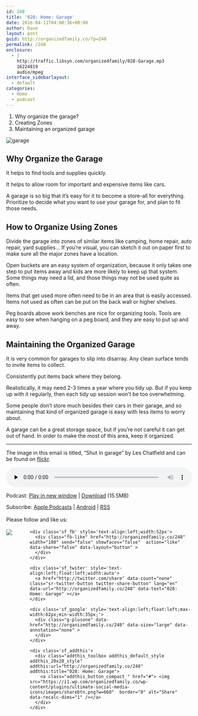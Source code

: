 ```yaml
---
id: 248
title: '028: Home: Garage'
date: 2016-04-11T04:00:36+00:00
author: Dave
layout: post
guid: http://organizedfamily.co/?p=248
permalink: /248
enclosure:
  - |
    http://traffic.libsyn.com/organizedfamily/028-Garage.mp3
    16224819
    audio/mpeg
interface_sidebarlayout:
  - default
categories:
  - Home
  - podcast
---
```

  1. Why organize the garage?
  2. Creating Zones
  3. Maintaining an organized garage

<img src="https://i2.wp.com/organizedfamily.co/wp-content/uploads/2016/04/18726121_cf05f4d1fa_z.jpg?w=660" alt="garage" data-recalc-dims="1" /> 

## Why Organize the Garage

It helps to find tools and supplies quickly.

It helps to allow room for important and expensive items like cars.

A garage is so big that it&#8217;s easy for it to become a store-all for everything. Prioritize to decide what you want to use your garage for, and plan to fit those needs.

## How to Organize Using Zones

Divide the garage into zones of similar items like camping, home repair, auto repair, yard supplies&#8230; If you&#8217;re visual, you can sketch it out on paper first to make sure all the major zones have a location.

Open buckets are an easy system of organization, because it only takes one step to put items away and kids are more likely to keep up that system. Some things may need a lid, and those things may not be used quite as often.

Items that get used more often need to be in an area that is easily accessed. Items not used as often can be put on the back wall or higher shelves.

Peg boards above work benches are nice for organizing tools. Tools are easy to see when hanging on a peg board, and they are easy to put up and away.

## Maintaining the Organized Garage

It is very common for garages to slip into disarray. Any clean surface tends to invite items to collect.

Consistently put items back where they belong.

Realistically, it may need 2-3 times a year where you tidy up. But if you keep up with it regularly, then each tidy up session won&#8217;t be too overwhelming.

Some people don&#8217;t store much besides their cars in their garage, and so maintaining that kind of organized garage is easy with less items to worry about.

A garage can be a great storage space, but if you&#8217;re not careful it can get out of hand. In order to make the most of this area, keep it organized.

* * *

The image in this email is titled, &#8220;Shut in garage&#8221; by Les Chatfield and can be found on [flickr](https://www.flickr.com/photos/elsie/18726121).

<div class="powerpress_player" id="powerpress_player_5350">
  <audio class="wp-audio-shortcode" id="audio-248-30" preload="none" style="width: 100%;" controls="controls"><source type="audio/mpeg" src="http://traffic.libsyn.com/organizedfamily/028-Garage.mp3?_=30" /><a href="http://traffic.libsyn.com/organizedfamily/028-Garage.mp3">http://traffic.libsyn.com/organizedfamily/028-Garage.mp3</a></audio>
</div>

<p class="powerpress_links powerpress_links_mp3">
  Podcast: <a href="http://traffic.libsyn.com/organizedfamily/028-Garage.mp3" class="powerpress_link_pinw" target="_blank" title="Play in new window" onclick="return powerpress_pinw('http://organizedfamily.co/?powerpress_pinw=248-podcast');" rel="nofollow">Play in new window</a> | <a href="http://traffic.libsyn.com/organizedfamily/028-Garage.mp3" class="powerpress_link_d" title="Download" rel="nofollow" download="028-Garage.mp3">Download</a> (15.5MB)
</p>

<p class="powerpress_links powerpress_subscribe_links">
  Subscribe: <a href="https://itunes.apple.com/us/podcast/organized-family/id1047979605?mt=2&ls=1#episodeGuid=http%3A%2F%2Forganizedfamily.co%2F%3Fp%3D248" class="powerpress_link_subscribe powerpress_link_subscribe_itunes" title="Subscribe on Apple Podcasts" rel="nofollow">Apple Podcasts</a> | <a href="http://subscribeonandroid.com/organizedfamily.co/feed/podcast" class="powerpress_link_subscribe powerpress_link_subscribe_android" title="Subscribe on Android" rel="nofollow">Android</a> | <a href="http://organizedfamily.co/feed/podcast" class="powerpress_link_subscribe powerpress_link_subscribe_rss" title="Subscribe via RSS" rel="nofollow">RSS</a>
</p>

<div class='sfsi_Sicons' style='width: 100%; display: inline-block; vertical-align: middle; text-align:left'>
  <div style='margin:0px 8px 0px 0px; line-height: 24px'>
    <span>Please follow and like us:</span>
  </div>
  
  <div class='sfsi_socialwpr'>
    <div class='sf_subscrbe' style='text-align:left;float:left;width:64px'>
      <a href="http://www.specificfeeds.com/widget/emailsubscribe/MTc5ODgx/OA==/" target="_blank"><img src="https://i2.wp.com/organizedfamily.co/wp-content/plugins/ultimate-social-media-icons/images/follow_subscribe.png?w=660" data-recalc-dims="1" /></a>
    </div>
    
    <div class='sf_fb' style='text-align:left;width:52px'>
      <div class="fb-like" href="http://organizedfamily.co/248" width="180" send="false" showfaces="false"  action="like" data-share="false" data-layout="button" >
      </div>
    </div>
    
    <div class='sf_twiter' style='text-align:left;float:left;width:auto'>
      <a href="http://twitter.com/share" data-count="none" class="sr-twitter-button twitter-share-button" lang="en" data-url="http://organizedfamily.co/248" data-text="028: Home: Garage" ></a>
    </div>
    
    <div class='sf_google' style='text-align:left;float:left;max-width:62px;min-width:35px;'>
      <div class="g-plusone" data-href="http://organizedfamily.co/248" data-size="large" data-annotation="none" >
      </div>
    </div>
    
    <div class='sf_addthis'>
      <div class="addthis_toolbox addthis_default_style addthis_20x20_style" addthis:url="http://organizedfamily.co/248" addthis:title="028: Home: Garage">
        <a class="addthis_button_compact " href="#"> <img src="https://i1.wp.com/organizedfamily.co/wp-content/plugins/ultimate-social-media-icons/images/sharebtn.png?w=660"  border="0" alt="Share" data-recalc-dims="1" /></a>
      </div>
    </div>
  </div>
</div>